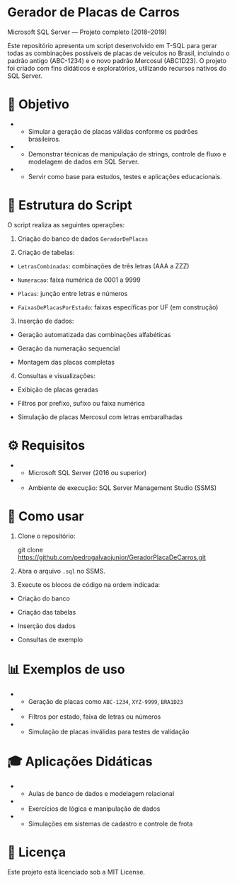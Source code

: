 # Gerador de Placas de Carros

Microsoft SQL Server — Projeto completo (2018–2019)

Este repositório apresenta um script desenvolvido em T-SQL para gerar todas as combinações possíveis de placas de veículos no Brasil, incluindo o padrão antigo (ABC-1234) e o novo padrão Mercosul (ABC1D23). O projeto foi criado com fins didáticos e exploratórios, utilizando recursos nativos do SQL Server.

# 🎯 Objetivo

- - Simular a geração de placas válidas conforme os padrões brasileiros.

- - Demonstrar técnicas de manipulação de strings, controle de fluxo e modelagem de dados em SQL Server.

- - Servir como base para estudos, testes e aplicações educacionais.

# 📁 Estrutura do Script

O script realiza as seguintes operações:

1. Criação do banco de dados `GeradorDePlacas`

2. Criação de tabelas:

- `LetrasCombinadas`: combinações de três letras (AAA a ZZZ)

- `Numeracao`: faixa numérica de 0001 a 9999

- `Placas`: junção entre letras e números

- `FaixasDePlacasPorEstado`: faixas específicas por UF (em construção)

3. Inserção de dados:

- Geração automatizada das combinações alfabéticas

- Geração da numeração sequencial

- Montagem das placas completas

4. Consultas e visualizações:

- Exibição de placas geradas

- Filtros por prefixo, sufixo ou faixa numérica

- Simulação de placas Mercosul com letras embaralhadas

# ⚙️ Requisitos

- - Microsoft SQL Server (2016 ou superior)

- - Ambiente de execução: SQL Server Management Studio (SSMS)

# 🚀 Como usar

1. Clone o repositório:

    git clone https://github.com/pedrogalvaojunior/GeradorPlacaDeCarros.git

2. Abra o arquivo `.sql` no SSMS.

3. Execute os blocos de código na ordem indicada:

- Criação do banco

- Criação das tabelas

- Inserção dos dados

- Consultas de exemplo


# 📊 Exemplos de uso

- - Geração de placas como `ABC-1234`, `XYZ-9999`, `BRA1D23`

- - Filtros por estado, faixa de letras ou números

- - Simulação de placas inválidas para testes de validação

# 🎓 Aplicações Didáticas

- - Aulas de banco de dados e modelagem relacional

- - Exercícios de lógica e manipulação de dados

- - Simulações em sistemas de cadastro e controle de frota

# 📄 Licença

Este projeto está licenciado sob a MIT License.
